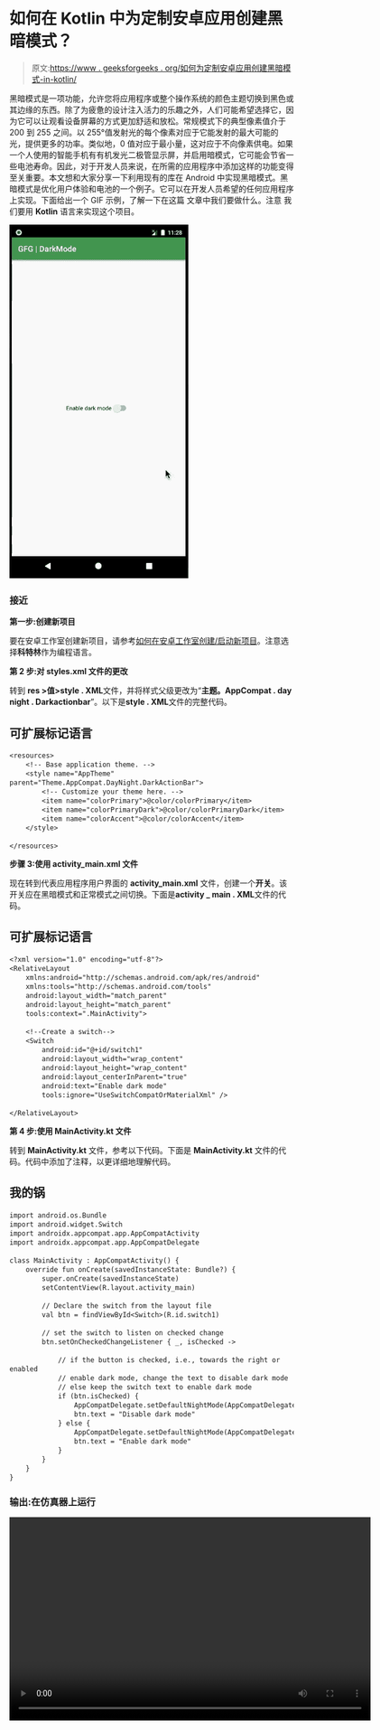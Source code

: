 # 如何在 Kotlin 中为定制安卓应用创建黑暗模式？

> 原文:[https://www . geeksforgeeks . org/如何为定制安卓应用创建黑暗模式-in-kotlin/](https://www.geeksforgeeks.org/how-to-create-a-dark-mode-for-a-custom-android-app-in-kotlin/)

黑暗模式是一项功能，允许您将应用程序或整个操作系统的颜色主题切换到黑色或其边缘的东西。除了为疲惫的设计注入活力的乐趣之外，人们可能希望选择它，因为它可以让观看设备屏幕的方式更加舒适和放松。常规模式下的典型像素值介于 200 到 255 之间。以 255°值发射光的每个像素对应于它能发射的最大可能的光，提供更多的功率。类似地，0 值对应于最小量，这对应于不向像素供电。如果一个人使用的智能手机有有机发光二极管显示屏，并启用暗模式，它可能会节省一些电池寿命。因此，对于开发人员来说，在所需的应用程序中添加这样的功能变得至关重要。本文想和大家分享一下利用现有的库在 Android 中实现黑暗模式。黑暗模式是优化用户体验和电池的一个例子。它可以在开发人员希望的任何应用程序上实现。下面给出一个 GIF 示例，了解一下在这篇 文章中我们要做什么。注意 我们要用 **Kotlin** 语言来实现这个项目。

![sample GIF](img/7518267400ec90089ca1645fc55a30d7.png)

### **接近**

**第一步:创建新项目**

要在安卓工作室创建新项目，请参考[如何在安卓工作室创建/启动新项目](https://www.geeksforgeeks.org/android-how-to-create-start-a-new-project-in-android-studio/)。注意选择**科特林**作为编程语言。

**第 2 步:对 styles.xml 文件的更改**

转到 **res >值>style . XML**文件，并将样式父级更改为“**主题。AppCompat . day night . Darkactionbar**”。以下是**style . XML**文件的完整代码。

## 可扩展标记语言

```
<resources>
    <!-- Base application theme. -->
    <style name="AppTheme" parent="Theme.AppCompat.DayNight.DarkActionBar">
        <!-- Customize your theme here. -->
        <item name="colorPrimary">@color/colorPrimary</item>
        <item name="colorPrimaryDark">@color/colorPrimaryDark</item>
        <item name="colorAccent">@color/colorAccent</item>
    </style>

</resources>
```

**步骤 3:使用 activity_main.xml 文件**

现在转到代表应用程序用户界面的 **activity_main.xml** 文件，创建一个**开关**。该开关应在黑暗模式和正常模式之间切换。下面是**activity _ main . XML**文件的代码。

## 可扩展标记语言

```
<?xml version="1.0" encoding="utf-8"?>
<RelativeLayout 
    xmlns:android="http://schemas.android.com/apk/res/android"
    xmlns:tools="http://schemas.android.com/tools"
    android:layout_width="match_parent"
    android:layout_height="match_parent"
    tools:context=".MainActivity">

    <!--Create a switch-->
    <Switch
        android:id="@+id/switch1"
        android:layout_width="wrap_content"
        android:layout_height="wrap_content"
        android:layout_centerInParent="true"
        android:text="Enable dark mode"
        tools:ignore="UseSwitchCompatOrMaterialXml" />

</RelativeLayout>
```

**第 4 步:使用 MainActivity.kt 文件**

转到 **MainActivity.kt** 文件，参考以下代码。下面是 **MainActivity.kt** 文件的代码。代码中添加了注释，以更详细地理解代码。

## 我的锅

```
import android.os.Bundle
import android.widget.Switch
import androidx.appcompat.app.AppCompatActivity
import androidx.appcompat.app.AppCompatDelegate

class MainActivity : AppCompatActivity() {
    override fun onCreate(savedInstanceState: Bundle?) {
        super.onCreate(savedInstanceState)
        setContentView(R.layout.activity_main)

        // Declare the switch from the layout file
        val btn = findViewById<Switch>(R.id.switch1)

        // set the switch to listen on checked change
        btn.setOnCheckedChangeListener { _, isChecked ->

            // if the button is checked, i.e., towards the right or enabled
            // enable dark mode, change the text to disable dark mode
            // else keep the switch text to enable dark mode
            if (btn.isChecked) {
                AppCompatDelegate.setDefaultNightMode(AppCompatDelegate.MODE_NIGHT_YES)
                btn.text = "Disable dark mode"
            } else {
                AppCompatDelegate.setDefaultNightMode(AppCompatDelegate.MODE_NIGHT_NO)
                btn.text = "Enable dark mode"
            }
        }
    }
}
```

### **输出:在仿真器上运行**

<video class="wp-video-shortcode" id="video-498681-1" width="640" height="360" preload="metadata" controls=""><source type="video/mp4" src="https://media.geeksforgeeks.org/wp-content/uploads/20201009233307/NightMode.mp4?_=1">[https://media.geeksforgeeks.org/wp-content/uploads/20201009233307/NightMode.mp4](https://media.geeksforgeeks.org/wp-content/uploads/20201009233307/NightMode.mp4)</video>
